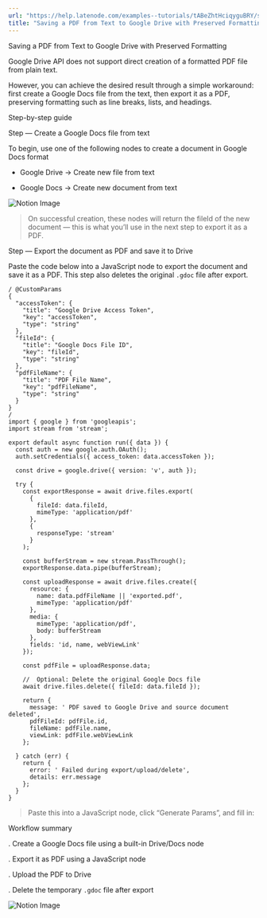 ```yaml
---
url: "https://help.latenode.com/examples--tutorials/tABeZhtHciqyguBRY/saving-a-pdf-from-text-to-google-drive-with-preserved-formatting/zpzobejPaoaRpSZVKjU"
title: "Saving a PDF from Text to Google Drive with Preserved Formatting – Latenode | Help Center"
---
```


 Saving a PDF from Text to Google Drive with Preserved Formatting

Google Drive API does not support direct creation of a formatted PDF file from plain text.

However, you can achieve the desired result through a simple workaround: first create a Google Docs file from the text, then export it as a PDF, preserving formatting such as line breaks, lists, and headings.

  

  Step-by-step guide

 Step  — Create a Google Docs file from text

To begin, use one of the following nodes to create a document in Google Docs format

- Google Drive → Create new file from text

- Google Docs → Create new document from text

![Notion Image](https://www.notion.so/image/attachment%Accb-d---eefacbad%Abrave_YDnVOmG.png?table=block&id=cfd-a--bb-dbecca&cache=v)

>  On successful creation, these nodes will return the fileId of the new document — this is what you’ll use in the next step to export it as a PDF.

  

 Step  — Export the document as PDF and save it to Drive

Paste the code below into a JavaScript node to export the document and save it as a PDF. This step also deletes the original `.gdoc` file after export.

```
/ @CustomParams
{
  "accessToken": {
    "title": "Google Drive Access Token",
    "key": "accessToken",
    "type": "string"
  },
  "fileId": {
    "title": "Google Docs File ID",
    "key": "fileId",
    "type": "string"
  },
  "pdfFileName": {
    "title": "PDF File Name",
    "key": "pdfFileName",
    "type": "string"
  }
}
/
import { google } from 'googleapis';
import stream from 'stream';

export default async function run({ data }) {
  const auth = new google.auth.OAuth();
  auth.setCredentials({ access_token: data.accessToken });

  const drive = google.drive({ version: 'v', auth });

  try {
    const exportResponse = await drive.files.export(
      {
        fileId: data.fileId,
        mimeType: 'application/pdf'
      },
      {
        responseType: 'stream'
      }
    );

    const bufferStream = new stream.PassThrough();
    exportResponse.data.pipe(bufferStream);

    const uploadResponse = await drive.files.create({
      resource: {
        name: data.pdfFileName || 'exported.pdf',
        mimeType: 'application/pdf'
      },
      media: {
        mimeType: 'application/pdf',
        body: bufferStream
      },
      fields: 'id, name, webViewLink'
    });

    const pdfFile = uploadResponse.data;

    //  Optional: Delete the original Google Docs file
    await drive.files.delete({ fileId: data.fileId });

    return {
      message: ' PDF saved to Google Drive and source document deleted',
      pdfFileId: pdfFile.id,
      fileName: pdfFile.name,
      viewLink: pdfFile.webViewLink
    };

  } catch (err) {
    return {
      error: ' Failed during export/upload/delete',
      details: err.message
    };
  }
}

```

>  Paste this into a JavaScript node, click “Generate Params”, and fill in:

  

  Workflow summary

. Create a Google Docs file using a built-in Drive/Docs node

. Export it as PDF using a JavaScript node

. Upload the PDF to Drive

. Delete the temporary `.gdoc` file after export

  

![Notion Image](https://www.notion.so/image/attachment%Aced-fc--ac-aebeadaa%Abrave_MNzIxOCWM.png?table=block&id=cfd-a--ace-fadcfea&cache=v)